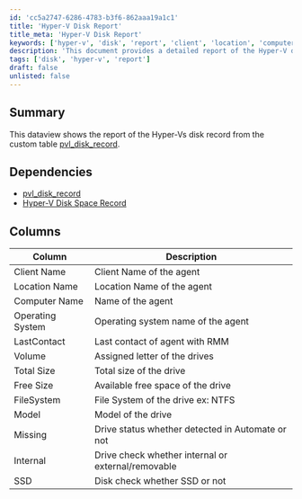 ```yaml
---
id: 'cc5a2747-6286-4783-b3f6-862aaa19a1c1'
title: 'Hyper-V Disk Report'
title_meta: 'Hyper-V Disk Report'
keywords: ['hyper-v', 'disk', 'report', 'client', 'location', 'computer', 'os', 'lastcontact', 'volume', 'size', 'filesystem', 'model', 'status', 'internal', 'ssd']
description: 'This document provides a detailed report of the Hyper-V disk records from the custom table pvl_disk_record, including information on client names, locations, computer names, operating systems, and various disk attributes such as total size, free size, and status.'
tags: ['disk', 'hyper-v', 'report']
draft: false
unlisted: false
---
```

## Summary

This dataview shows the report of the Hyper-Vs disk record from the custom table [pvl_disk_record](https://proval.itglue.com/DOC-5078775-13294756).

## Dependencies

- [pvl_disk_record](https://proval.itglue.com/DOC-5078775-13294756) 
- [Hyper-V Disk Space Record](https://proval.itglue.com/DOC-5078775-13294757) 

## Columns

| Column           | Description                                             |
|------------------|---------------------------------------------------------|
| Client Name      | Client Name of the agent                                |
| Location Name    | Location Name of the agent                              |
| Computer Name    | Name of the agent                                      |
| Operating System  | Operating system name of the agent                      |
| LastContact      | Last contact of agent with RMM                          |
| Volume           | Assigned letter of the drives                           |
| Total Size       | Total size of the drive                                 |
| Free Size        | Available free space of the drive                       |
| FileSystem       | File System of the drive ex: NTFS                       |
| Model            | Model of the drive                                      |
| Missing          | Drive status whether detected in Automate or not        |
| Internal         | Drive check whether internal or external/removable      |
| SSD              | Disk check whether SSD or not                           |













